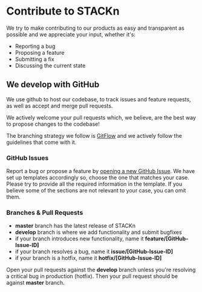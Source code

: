 # Contribute to STACKn

We try to make contributing to our products as easy and transparent as possible and we appreciate your input, whether it's:

- Reporting a bug
- Proposing a feature
- Submitting a fix
- Discussing the current state

## We develop with GitHub

We use github to host our codebase, to track issues and feature requests, as well as accept and merge pull requests. 

We actively welcome your pull requests which, we believe, are the best way to propose changes to the codebase! 

The branching strategy we follow is [GitFlow](https://datasift.github.io/gitflow/IntroducingGitFlow.html#:~:text=GitFlow%20is%20a%20branching%20model,and%20scaling%20the%20development%20team.) and we actively follow the guidelines that come with it.

### GitHub Issues

Report a bug or propose a feature by [opening a new GitHub Issue](https://github.com/scaleoutsystems/stackn/issues/new/choose). We have set up templates accordingly so, choose the one that matches your case. Please try to provide all the required information in the template. If you believe some of the sections are not relevant to your case, you can omit them.

### Branches & Pull Requests

- **master** branch has the latest release of STACKn
- **develop** branch is where we add functionality and submit bugfixes
- if your branch introduces new functionality, name it **feature/[GitHub-Issue-ID]**
- if your branch resolves a bug, name it **issue/[GitHub-Issue-ID]**
- if your branch is a hotfix, name it **hotfix/[GitHub-Issue-ID]**

Open your pull requests against the **develop** branch unless you're resolving a critical bug in production (hotfix). Then your pull request should be against **master** branch.
